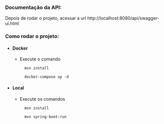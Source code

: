 ### Documentação da API:
Depois de rodar o projeto, acessar a url http://localhost:8080/api/swagger-ui.html


### Como rodar o projeto:
* #### Docker
    * Execute o comando
      ```
        mvn install
      
        docker-compose up -d
      ```
* #### Local
    * Execute os comandos
      ```
        mvn install
      
        mvn spring-boot:run
      ```
